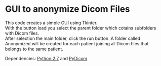 GUI to anonymize Dicom Files
===========================
This code creates a simple GUI using Tkinter. <br/>
With the button load you select the parent folder which
cotains subfolders with Dicom files.<br/>
After selection the main folder, click the run button.
A folder called Anonymized will be created for each patient
joining all Dicom files that belongs to the same patient. <br/>

Dependencies:
<a href="https://www.python.org/downloads/">Python 2.7</a> and
<a href="https://code.google.com/p/pydicom/downloads/list">PyDicom</a>

